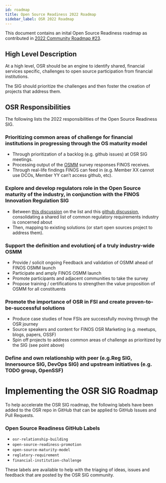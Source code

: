 ```yaml
---
id: roadmap
title: Open Source Readiness 2022 Roadmap
sidebar_label: OSR 2022 Roadmap
---
```


This document contains an inital Open Source Readiness roadmap as contributed in [2022 Community Roadmap #23](https://github.com/finos/open-source-readiness/discussions/23#discussioncomment-2253788).

## High Level Description

At a high level, OSR should be an engine to identify shared, financial services specific, challenges to open source participation from financial institutions.

The SIG should prioritize the challenges and then foster the creation of projects that address them.

## OSR Responsibilities

The following lists the 2022 responsibilities of the Open Source Readiness SIG.

### Prioritizing common areas of challenge for financial institutions in progressing through the OS maturity model

- Through prioritization of a backlog (e.g. github issues) at OSR SIG meetings.
- Processing output of the [OSMM](https://github.com/finos/osmm) survey responses FINOS receives.
- Through real-life findings FINOS can feed in (e.g. Member XX cannot use DCOs, Member YY can’t access github, etc).

### Explore and develop regulators role in the Open Source maturity of the industry, in conjunction with the FINOS Innovation Regulation SIG

- Between [this discussion](https://groups.google.com/a/finos.org/g/osr/c/GMMD38RkaMY/m/nYMwTdR3BAAJ) on the list and this [github discussion](https://github.com/finos/open-source-readiness/discussions/9), consolidating a shared list of common regulatory requirements industry is concerned about
- Then, mapping to existing solutions (or start open sources project to address them).

### Support the definition and evolutionj of a truly industry-wide OSMM

- Provide / solicit ongoing Feedback and validation of OSMM ahead of FINOS OSMM launch
- Participate and amply FINOS OSMM launch
- Promote participants and adjacent communities to take the survey
- Propose training / certifications to strengthen the value proposition of OSMM for all constituents

### Promote the importance of OSR in FSI and create proven-to-be-successful solutions

- Produce case studies of how FSIs are successfully moving through the OSR journey
- Source speakers and content for FINOS OSR Marketing (e.g. meetups, blogs, papers, OSSF)
- Spin off projects to address common areas of challenge as prioritized by the SIG (see point above)

### Define and own relationship with peer (e.g.Reg SIG, Innersource SIG, DevOps SIG) and upstream initiatives (e.g. TODO group, OpenSSF)

# Implementing the OSR SIG Roadmap

To help accelerate the OSR SIG roadmap, the following labels have been added to the OSR repo in GitHub that can be applied to GitHub Issues and Pull Requests.

### Open Source Readiness GitHub Labels

- `osr-relationship-building`
- `open-source-readiness-promotion`
- `open-source-maturity-model`
- `reglatory-requirement`
- `financial-institution-challenge`

These labels are available to help with the triaging of ideas, issues and feedback that are posted by the OSR SIG community.
